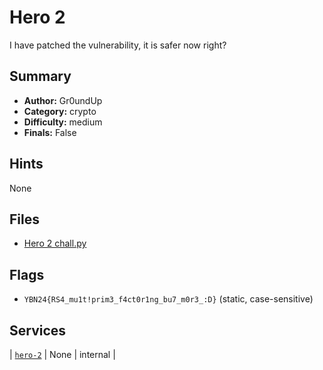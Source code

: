 # Hero 2
I have patched the vulnerability, it is safer now right?

## Summary
- **Author:** Gr0undUp
- **Category:** crypto
- **Difficulty:** medium
- **Finals:** False

## Hints
None

## Files
- [Hero 2 chall.py](<dist/Hero 2 chall.py>)

## Flags
- `YBN24{RS4_mu1t!prim3_f4ct0r1ng_bu7_m0r3_:D}` (static, case-sensitive)

## Services
| [`hero-2`](<service/hero-2>) | None | internal |

